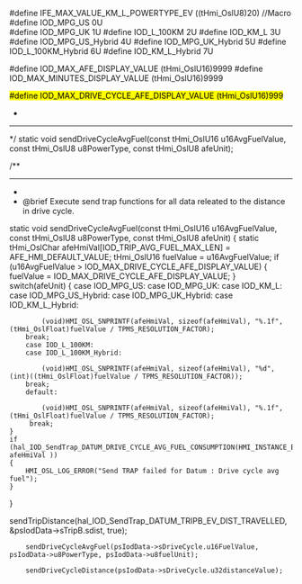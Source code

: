 #define IFE_MAX_VALUE_KM_L_POWERTYPE_EV                   ((tHmi_OslU8)20) //Macro 
#define IOD_MPG_US                                            0U  
#define IOD_MPG_UK                                            1U 
#define IOD_L_100KM                                           2U
#define IOD_KM_L                                              3U
#define IOD_MPG_US_Hybrid                                     4U 
#define IOD_MPG_UK_Hybrid                                     5U 
#define IOD_L_100KM_Hybrid                                    6U 
#define IOD_KM_L_Hybrid                                       7U 



#define IOD_MAX_AFE_DISPLAY_VALUE      (tHmi_OslU16)9999
#define IOD_MAX_MINUTES_DISPLAY_VALUE  (tHmi_OslU16)9999

<mark class="hltr-boom-bam">#define IOD_MAX_DRIVE_CYCLE_AFE_DISPLAY_VALUE (tHmi_OslU16)999</mark>

*
******************************************************************************
*/
static void sendDriveCycleAvgFuel(const tHmi_OslU16 u16AvgFuelValue, const tHmi_OslU8 u8PowerType, const tHmi_OslU8 afeUnit);

/**
******************************************************************************
*
*  @brief Execute send trap functions for all data releated to the distance in drive cycle.


static void sendDriveCycleAvgFuel(const tHmi_OslU16 u16AvgFuelValue, const tHmi_OslU8 u8PowerType, const tHmi_OslU8 afeUnit)
{
    static tHmi_OslChar afeHmiVal[IOD_TRIP_AVG_FUEL_MAX_LEN] = AFE_HMI_DEFAULT_VALUE;
    tHmi_OslU16 fuelValue = u16AvgFuelValue;
    if (u16AvgFuelValue > IOD_MAX_DRIVE_CYCLE_AFE_DISPLAY_VALUE)
    {
        fuelValue = IOD_MAX_DRIVE_CYCLE_AFE_DISPLAY_VALUE;
    }
    switch(afeUnit)
    {
        case IOD_MPG_US:
        case IOD_MPG_UK:
        case IOD_KM_L:
        case IOD_MPG_US_Hybrid:
        case IOD_MPG_UK_Hybrid:
        case IOD_KM_L_Hybrid:

            (void)HMI_OSL_SNPRINTF(afeHmiVal, sizeof(afeHmiVal), "%.1f", (tHmi_OslFloat)fuelValue / TPMS_RESOLUTION_FACTOR);
        break;
        case IOD_L_100KM:
        case IOD_L_100KM_Hybrid:

            (void)HMI_OSL_SNPRINTF(afeHmiVal, sizeof(afeHmiVal), "%d",(int)((tHmi_OslFloat)fuelValue / TPMS_RESOLUTION_FACTOR));
        break;
        default:
         
            (void)HMI_OSL_SNPRINTF(afeHmiVal, sizeof(afeHmiVal), "%.1f", (tHmi_OslFloat)fuelValue / TPMS_RESOLUTION_FACTOR);
         break;
    }
    if (hal_IOD_SendTrap_DATUM_DRIVE_CYCLE_AVG_FUEL_CONSUMPTION(HMI_INSTANCE_BROADCAST, afeHmiVal ))
    {
        HMI_OSL_LOG_ERROR("Send TRAP failed for Datum : Drive cycle avg fuel");
    }
}

  sendTripDistance(hal_IOD_SendTrap_DATUM_TRIPB_EV_DIST_TRAVELLED, &psIodData->sTripB.sdist, true);
        
        sendDriveCycleAvgFuel(psIodData->sDriveCycle.u16FuelValue, psIodData->u8PowerType, psIodData->u8fuelUnit);
    
        sendDriveCycleDistance(psIodData->sDriveCycle.u32distanceValue);